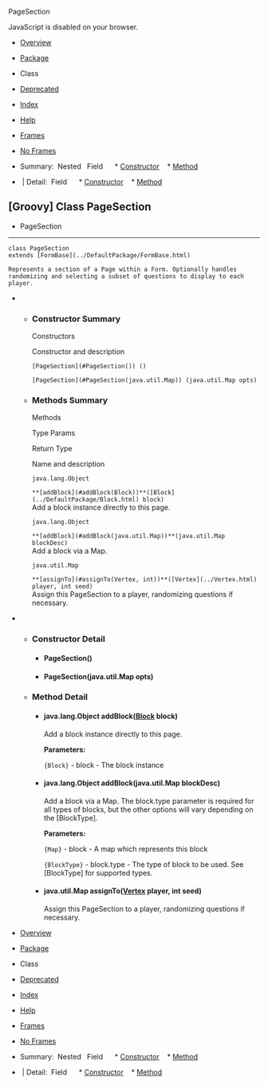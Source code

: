 PageSection      <!-- if (location.href.indexOf('is-external=true') == -1) { parent.document.title="PageSection"; } //--> 

<div>JavaScript is disabled on your browser.</div>

[](#skip-navbar_top "Skip navigation links")

*   [Overview](../overview-summary.html)
*   [Package](package-summary.html)
*   Class
*   [Deprecated](../deprecated-list.html)
*   [Index](../index-all.html)
*   [Help](../help-doc.html)

*   [Frames](../index.html?DefaultPackage/PageSection)
*   [No Frames](PageSection.html)

*   Summary: 
Nested   Field      *   [Constructor](#constructor_summary)
   *   [Method](#method_summary)
   

*    | Detail: 
Field      *   [Constructor](#constructor_detail)
   *   [Method](#method_detail)
   

\[Groovy\] Class PageSection
----------------------------

*   PageSection

*   * * *
    
      
    
    class PageSection
    extends [FormBase](../DefaultPackage/FormBase.html)
    
    Represents a section of a Page within a Form. Optionally handles randomizing and selecting a subset of questions to display to each player.
    

*   *   ### Constructor Summary
        
        Constructors 
        
        Constructor and description
        
        `[PageSection](#PageSection()) ()`  
        
        `[PageSection](#PageSection(java.util.Map)) (java.util.Map opts)`  
        
    
    *   ### Methods Summary
        
        Methods 
        
        Type Params
        
        Return Type
        
        Name and description
        
        `java.lang.Object`
        
        `**[addBlock](#addBlock(Block))**([Block](../DefaultPackage/Block.html) block)`  
        Add a block instance directly to this page.
        
        `java.lang.Object`
        
        `**[addBlock](#addBlock(java.util.Map))**(java.util.Map blockDesc)`  
        Add a block via a Map.
        
        `java.util.Map`
        
        `**[assignTo](#assignTo(Vertex, int))**([Vertex](../Vertex.html) player, int seed)`  
        Assign this PageSection to a player, randomizing questions if necessary.
        

*   *   ### Constructor Detail
        
        *   #### **PageSection**()
            
        
        *   #### **PageSection**(java.util.Map opts)
            
    
    *   ### Method Detail
        
        *   #### java.lang.Object **addBlock**([Block](../DefaultPackage/Block.html) block)
            
            Add a block instance directly to this page.
            
            **Parameters:**
            
            `{Block}` - block - The block instance
            
        
        *   #### java.lang.Object **addBlock**(java.util.Map blockDesc)
            
            Add a block via a Map. The block.type parameter is required for all types of blocks, but the other options will vary depending on the \[BlockType\].
            
            **Parameters:**
            
            `{Map}` - block - A map which represents this block
            
            `{BlockType}` - block.type - The type of block to be used. See \[BlockType\] for supported types.
            
        
        *   #### java.util.Map **assignTo**([Vertex](../Vertex.html) player, int seed)
            
            Assign this PageSection to a player, randomizing questions if necessary.
            

[](#skip-navbar_bottom "Skip navigation links")

*   [Overview](../overview-summary.html)
*   [Package](package-summary.html)
*   Class
*   [Deprecated](../deprecated-list.html)
*   [Index](../index-all.html)
*   [Help](../help-doc.html)

*   [Frames](../index.html?DefaultPackage/PageSection)
*   [No Frames](PageSection.html)

*   Summary: 
Nested   Field      *   [Constructor](#constructor_summary)
   *   [Method](#method_summary)
   

*    | Detail: 
Field      *   [Constructor](#constructor_detail)
   *   [Method](#method_detail)